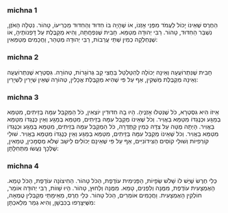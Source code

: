 
### michna 1
הַחֶרֶס שֶׁאֵינוֹ יָכוֹל לַעֲמֹד מִפְּנֵי אָזְנוֹ, אוֹ שֶׁהָיָה בוֹ חִדּוּד וְהַחִדּוּד מַכְרִיעוֹ, טָהוֹר. נִטְּלָה הָאֹזֶן, נִשְׁבַּר הַחִדּוּד, טָהוֹר. רַבִּי יְהוּדָה מְטַמֵּא. חָבִית שֶׁנִּפְחֲתָה, וְהִיא מְקַבֶּלֶת עַל דָּפְנוֹתֶיהָ, אוֹ שֶׁנֶּחְלְקָה כְמִין שְׁתֵּי עֲרֵבוֹת, רַבִּי יְהוּדָה מְטַהֵר, וַחֲכָמִים מְטַמְּאִין:

### michna 2
חָבִית שֶׁנִּתְרוֹעֲעָה וְאֵינָהּ יְכוֹלָה לְהִטַּלְטֵל בַּחֲצִי קַב גְּרוֹגָרוֹת, טְהוֹרָה. גִּסְטְרָא שֶׁנִּתְרוֹעֲעָה וְאֵינָהּ מְקַבֶּלֶת מַשְׁקִין, אַף עַל פִּי שֶׁהִיא מְקַבֶּלֶת אֳכָלִין, טְהוֹרָה שֶׁאֵין שְׁיָרִין לִשְׁיָרִין:

### michna 3
אֵיזוֹ הִיא גִסְטְרָא, כֹּל שֶׁנִּטְּלוּ אָזְנֶיהָ. הָיוּ בָהּ חִדּוּדִין יוֹצְאִין, כֹּל הַמְקַבֵּל עִמָּהּ בְּזֵיתִים, מִטַּמֵּא בְמַגָּע וּכְנֶגְדּוֹ מִטַּמֵּא בַאֲוִיר. וְכֹל שֶׁאֵינוֹ מְקַבֵּל עִמָּהּ בְּזֵיתִים, מִטַּמֵּא בְמַגָּע וְאֵין כְּנֶגְדּוֹ מִטַּמֵּא בַאֲוִיר. הָיְתָה מֻטָּה עַל צִדָּהּ כְּמִין קַתֶּדְרָה, כֹּל הַמְקַבֵּל עִמָּהּ בְּזֵיתִים, מִטַּמֵּא בְמַגָּע וּכְנֶגְדּוֹ מִטַּמֵּא בַאֲוִיר. וְכֹל שֶׁאֵינוֹ מְקַבֵּל עִמָּהּ בְּזֵיתִים, מִטַּמֵּא בְמַגָּע וְאֵין כְּנֶגְדּוֹ מִטַּמֵּא בַאֲוִיר. שׁוּלֵי קוֹרְפִיּוֹת וְשׁוּלֵי קוֹסִים הַצִּידוֹנִיִּים, אַף עַל פִּי שֶׁאֵינָם יְכוֹלִים לֵישֵׁב שֶׁלֹּא מְסֻמָּכִין, טְמֵאִין, שֶׁלְּכָךְ נַעֲשׂוּ מִתְּחִלָּתָן:

### michna 4
כְּלִי חֶרֶשׂ שֶׁיֶּשׁ לוֹ שָׁלֹשׁ שְׂפָיוֹת, הַפְּנִימִית עוֹדֶפֶת, הַכֹּל טָהוֹר. הַחִיצוֹנָה עוֹדֶפֶת, הַכֹּל טָמֵא. הָאֶמְצָעִית עוֹדֶפֶת, מִמֶּנָּה וְלִפְנִים, טָמֵא. מִמֶּנָּה וְלַחוּץ, טָהוֹר. הָיוּ שָׁווֹת, רַבִּי יְהוּדָה אוֹמֵר, חוֹלְקִין הָאֶמְצָעִית. וַחֲכָמִים אוֹמְרִים, הַכֹּל טָהוֹר. כְּלֵי חֶרֶס, מֵאֵימָתַי מְקַבְּלִין טֻמְאָה, מִשֶּׁיִּצָּרְפוּ בַכִּבְשָׁן, וְהִיא גְמַר מְלַאכְתָּן:
